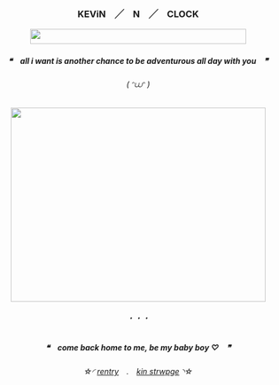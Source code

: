<h3 align="center">

KEViN　╱　N　╱　CLOCK

</h3>

<p align="center">
  <img width="390" height="27" src="https://64.media.tumblr.com/78c78571cc14db2747d8b19d745f7b73/08dd3dc800d19a06-1a/s400x600/7fb18aa7f98cd9b58f5573a14f6be79ec86f3efc.pnj">
</p>
  
 
<h5 align="center">

❝　**all i want is another chance to be adventurous all day with you**　❞‎

</h5>  

<h6 align="center">
( ᵔ⩊ᵔ )
  </h6>  
<p align="center">
  <img width="460" height="350" src="https://magma.com/shared/PCmawexm4OvZ1v9oGkcimi">
</p>
<h6 align="center">
・・・
  </h6>  
<h5 align="center">

❝　**come back home to me, be my baby boy ♡**　❞‎

</h5>  

<h6 align="center">

‎‎☆◜ [rentry](https://rentry.co/brokenbook)　.　[kin strwpge](https://mereveal.straw.page) ◝☆
</h6> 

<!---
N-0X0010010/N-0X0010010 is a ✨ special ✨ repository because its `README.md` (this file) appears on your GitHub profile.
You can click the Preview link to take a look at your changes.
--->
